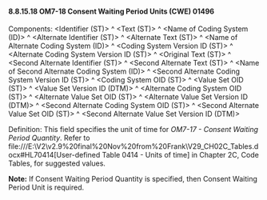 #### 8.8.15.18 OM7-18 Consent Waiting Period Units (CWE) 01496

Components: &lt;Identifier (ST)> ^ &lt;Text (ST)> ^ &lt;Name of Coding System (ID)> ^ &lt;Alternate Identifier (ST)> ^ &lt;Alternate Text (ST)> ^ &lt;Name of Alternate Coding System (ID)> ^ &lt;Coding System Version ID (ST)> ^ &lt;Alternate Coding System Version ID (ST)> ^ &lt;Original Text (ST)> ^ &lt;Second Alternate Identifier (ST)> ^ &lt;Second Alternate Text (ST)> ^ &lt;Name of Second Alternate Coding System (ID)> ^ &lt;Second Alternate Coding System Version ID (ST)> ^ &lt;Coding System OID (ST)> ^ &lt;Value Set OID (ST)> ^ &lt;Value Set Version ID (DTM)> ^ &lt;Alternate Coding System OID (ST)> ^ &lt;Alternate Value Set OID (ST)> ^ &lt;Alternate Value Set Version ID (DTM)> ^ &lt;Second Alternate Coding System OID (ST)> ^ &lt;Second Alternate Value Set OID (ST)> ^ &lt;Second Alternate Value Set Version ID (DTM)>

Definition: This field specifies the unit of time for _OM7-17 - Consent Waiting Period Quantity_. Refer to file:///E:\V2\v2.9%20final%20Nov%20from%20Frank\V29_CH02C_Tables.docx#HL70414[User-defined Table 0414 - Units of time] in Chapter 2C, Code Tables, for suggested values.

**Note:** If Consent Waiting Period Quantity is specified, then Consent Waiting Period Unit is required.
